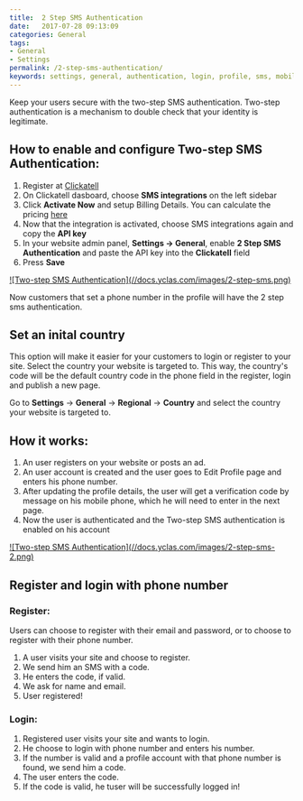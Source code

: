 ```yaml
---
title:  2 Step SMS Authentication
date:   2017-07-28 09:13:09
categories: General
tags: 
- General
- Settings
permalink: /2-step-sms-authentication/
keywords: settings, general, authentication, login, profile, sms, mobile, password, register
---
```

Keep your users secure with the two-step SMS authentication. Two-step authentication is a mechanism to double check that your identity is legitimate.

## How to enable and configure Two-step SMS Authentication:

1. Register at [Clickatell](https://www.clickatell.com)
2. On Clickatell dasboard, choose **SMS integrations** on the left sidebar
3. Click **Activate Now** and setup Billing Details. You can calculate the pricing [here](https://www.clickatell.com/pricing-and-coverage/message-pricing/#step-1)
4. Now that the integration is activated, choose SMS integrations again and copy the **API key**
5. In your website admin panel, **Settings -> General**, enable **2 Step SMS Authentication** and paste the API key into the **Clickatell** field
6. Press **Save**

<a href="//docs.yclas.com/images/2-step-sms.png" class="thumbnail gallery-item" data-gallery>
![Two-step SMS Authentication](//docs.yclas.com/images/2-step-sms.png)
</a>

Now customers that set a phone number in the profile will have the 2 step sms authentication.

## Set an inital country

This option will make it easier for your customers to login or register to your site. Select the country your website is targeted to. This way, the country's code will be the default country code in the phone field in the register, login and publish a new page. 

Go to **Settings** -> **General** -> **Regional** -> **Country** and select the country your website is targeted to.

## How it works:

1. An user registers on your website or posts an ad.
2. An user account is created and the user goes to Edit Profile page and enters his phone number.
3. After updating the profile details, the user will get a verification code by message on his mobile phone, which he will need to enter in the next page.
4. Now the user is authenticated and the Two-step SMS authentication is enabled on his account

<a href="//docs.yclas.com/images/2-step-sms-2.png" class="thumbnail gallery-item" data-gallery>
![Two-step SMS Authentication](//docs.yclas.com/images/2-step-sms-2.png)
</a>

## Register and login with phone number

### Register:

Users can choose to register with their email and password, or to choose to register with their phone number.

1. A user visits your site and choose to register.
2. We send him an SMS with a code.
3. He enters the code, if valid.
4. We ask for name and email.
5. User registered!

### Login:

1. Registered user visits your site and wants to login.
2. He choose to login with phone number and enters his number.
3. If the number is valid and a profile account with that phone number is found, we send him a code.
4. The user enters the code.
5. If the code is valid, he tuser will be successfully logged in! 
